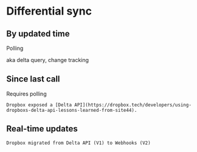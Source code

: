 # Differential sync
  
## By updated time

Polling

aka delta query, change tracking

## Since last call

Requires polling
  
~~~admonish example title="Dropbox's delta API (deprecated)"
Dropbox exposed a [Delta API](https://dropbox.tech/developers/using-dropboxs-delta-api-lessons-learned-from-site44).
~~~

## Real-time updates

~~~admonish tip title="Dropbox migrated from differential sync to real-time updates"
Dropbox migrated from Delta API (V1) to Webhooks (V2)
~~~
